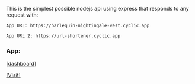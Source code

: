 

This is the simplest possible nodejs api using express that responds to any request with: 
```
App URL: https://harlequin-nightingale-vest.cyclic.app

App URL 2: https://url-shortener.cyclic.app
```

### App: 

[[dashboard]](https://app.cyclic.sh/#/app/ahmednazir-url-shortener/overview)

[[Visit]](https://url-shortener.cyclic.app/)
